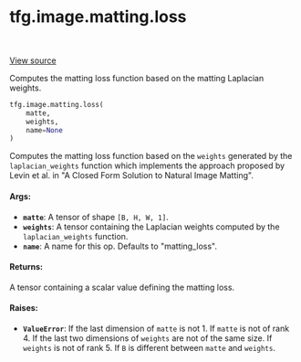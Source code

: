 <div itemscope itemtype="http://developers.google.com/ReferenceObject">
<meta itemprop="name" content="tfg.image.matting.loss" />
<meta itemprop="path" content="Stable" />
</div>

# tfg.image.matting.loss

<table class="tfo-notebook-buttons tfo-api" align="left">
</table>

<a target="_blank" href="https://github.com/tensorflow/graphics/blob/master/tensorflow_graphics/image/matting.py">View
source</a>

Computes the matting loss function based on the matting Laplacian weights.

```python
tfg.image.matting.loss(
    matte,
    weights,
    name=None
)
```

<!-- Placeholder for "Used in" -->

Computes the matting loss function based on the `weights` generated by the
`laplacian_weights` function which implements the approach proposed by Levin et
al. in "A Closed Form Solution to Natural Image Matting".

#### Args:

*   <b>`matte`</b>: A tensor of shape `[B, H, W, 1]`.
*   <b>`weights`</b>: A tensor containing the Laplacian weights computed by the
    `laplacian_weights` function.
*   <b>`name`</b>: A name for this op. Defaults to "matting_loss".

#### Returns:

A tensor containing a scalar value defining the matting loss.

#### Raises:

*   <b>`ValueError`</b>: If the last dimension of `matte` is not 1. If `matte`
    is not of rank 4. If the last two dimensions of `weights` are not of the
    same size. If `weights` is not of rank 5. If `B` is different between
    `matte` and `weights`.
